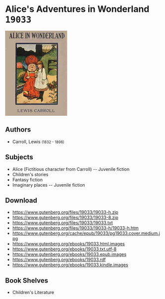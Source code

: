 # Alice's Adventures in Wonderland <kbd>19033</kbd>

![](./cover.medium.jpg "")

## Authors


 - Carroll, Lewis <small>(1832 - 1898)</small>

## Subjects


 - Alice (Fictitious character from Carroll) -- Juvenile fiction
 - Children's stories
 - Fantasy fiction
 - Imaginary places -- Juvenile fiction

## Download


 - https://www.gutenberg.org/files/19033/19033-h.zip
 - https://www.gutenberg.org/files/19033/19033-8.zip
 - https://www.gutenberg.org/files/19033/19033.txt
 - https://www.gutenberg.org/files/19033/19033-h/19033-h.htm
 - https://www.gutenberg.org/cache/epub/19033/pg19033.cover.medium.jpg
 - https://www.gutenberg.org/ebooks/19033.html.images
 - https://www.gutenberg.org/ebooks/19033.txt.utf-8
 - https://www.gutenberg.org/ebooks/19033.epub.images
 - https://www.gutenberg.org/ebooks/19033.rdf
 - https://www.gutenberg.org/ebooks/19033.kindle.images

## Book Shelves


 - Children's Literature
